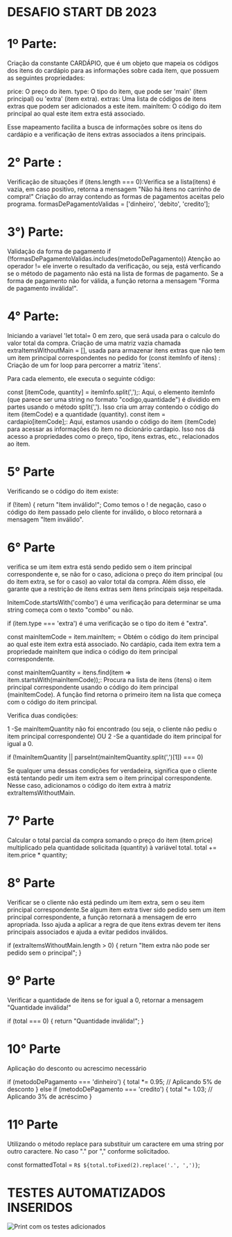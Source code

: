 # DESAFIO START DB 2023 #

# 1º Parte: 
Criação da constante CARDÁPIO, que é um objeto que mapeia os códigos dos itens do cardápio para as informações sobre cada item, que possuem as seguintes propriedades:

price: O preço do item.
type: O tipo do item, que pode ser 'main' (item principal) ou 'extra' (item extra).
extras: Uma lista de códigos de itens extras que podem ser adicionados a este item.
mainItem: O código do item principal ao qual este item extra está associado.

Esse mapeamento facilita a busca de informações sobre os itens do cardápio e a verificação de itens extras associados a itens principais.

# 2° Parte :
Verificação de situações 
if (itens.length === 0):Verifica se a lista(itens) é vazia, em caso positivo, retorna a mensagem "Não há itens no carrinho de compra!"
Criação do array contendo as formas de pagamentos aceitas pelo programa.
formasDePagamentoValidas = ['dinheiro', 'debito', 'credito'];

# 3°) Parte: 
Validação da forma de pagamento
if (!formasDePagamentoValidas.includes(metodoDePagamento))
Atenção ao operador != ele inverte o resultado da verificação, ou seja, está verficando se o método de pagamento não está na lista de formas de pagamento.
Se a forma de pagamento não for válida, a função retorna a mensagem "Forma de pagamento inválida!".

# 4° Parte:
Iniciando a variavel 'let total= 0 em zero, que será usada para o calculo do valor total da compra.
Criação de uma matriz vazia chamada extraItemsWithoutMain = [], usada para armazenar itens extras que não tem um item principal correspondentes no pedido
for (const itemInfo of itens) : Criação de um for loop para percorrer a matriz 'itens'.

Para cada elemento, ele executa o seguinte código:

const [itemCode, quantity] = itemInfo.split(',');: Aqui, o elemento itemInfo (que parece ser uma string no formato "codigo,quantidade") é dividido em partes usando o método split(','). Isso cria um array contendo o código do item (itemCode) e a quantidade (quantity).
const item = cardapio[itemCode];: Aqui, estamos usando o código do item (itemCode) para acessar as informações do item no dicionário cardapio. Isso nos dá acesso a propriedades como o preço, tipo, itens extras, etc., relacionados ao item.

# 5° Parte
Verificando se o código do item existe:

if (!item) {
  return "Item inválido!";
Como temos o ! de negação, caso o código do item passado pelo cliente for inválido, o bloco retornará a mensagem "Item inválido".

# 6° Parte 
verifica se um item extra está sendo pedido sem o item principal correspondente e, se não for o caso, adiciona o preço do item principal (ou do item extra, se for o caso) ao valor total da compra. Além disso, ele garante que a restrição de itens extras sem itens principais seja respeitada.

InitemCode.startsWith('combo') é uma verificação para determinar se uma string começa com o texto "combo" ou não.

if (item.type === 'extra') é uma verificação se o tipo do item é "extra".

const mainItemCode = item.mainItem; = Obtém o código do item principal ao qual este item extra está associado. No cardápio, cada item extra tem a propriedade mainItem que indica o código do item principal correspondente.

const mainItemQuantity = itens.find(item => item.startsWith(mainItemCode));: Procura na lista de itens (itens) o item principal correspondente usando o código do item principal (mainItemCode). A função find retorna o primeiro item na lista que começa com o código do item principal.

 Verifica duas condições:
 
1 -Se mainItemQuantity não foi encontrado (ou seja, o cliente não pediu o item principal correspondente) OU
2 -Se a quantidade do item principal for igual a 0.

if (!mainItemQuantity || parseInt(mainItemQuantity.split(',')[1]) === 0) 

Se qualquer uma dessas condições for verdadeira, significa que o cliente está tentando pedir um item extra sem o item principal correspondente. Nesse caso, adicionamos o código do item extra à matriz extraItemsWithoutMain.

 # 7° Parte
Calcular o total parcial da compra somando o preço do item (item.price) multiplicado pela quantidade solicitada (quantity) à variável total.
total += item.price * quantity;

# 8° Parte
Verificar se o cliente não está pedindo um item extra, sem o seu item  principal correspondente.Se algum item extra tiver sido pedido sem um item principal correspondente, a função retornará a mensagem de erro apropriada. Isso ajuda a aplicar a regra de que itens extras devem ter itens principais associados e ajuda a evitar pedidos inválidos.

if (extraItemsWithoutMain.length > 0) {
    return "Item extra não pode ser pedido sem o principal";
}

# 9° Parte
Verificar a quantidade de itens
se for igual a 0, retornar a mensagem "Quantidade inválida!"

if (total === 0) {
        return "Quantidade inválida!";
      }

# 10° Parte
Aplicação do desconto ou acrescimo necessário

if (metodoDePagamento === 'dinheiro') {
        total *= 0.95; // Aplicando 5% de desconto
      } else if (metodoDePagamento === 'credito') {
        total *= 1.03; // Aplicando 3% de acréscimo
      }
      
# 11º Parte
Utilizando o método replace para substituir um caractere em uma string por outro caractere. No caso "." por "," conforme solicitadoo.

const formattedTotal = `R$ ${total.toFixed(2).replace('.', ',')}`;




# TESTES AUTOMATIZADOS INSERIDOS
![Print com os testes adicionados]([URL_DA_IMAGEM](https://github.com/carolinajacoby/desafio-anacarolina-jacoby/blob/main/.vscode/testesdb.jpg?raw=true)https://github.com/carolinajacoby/desafio-anacarolina-jacoby/blob/main/.vscode/testesdb.jpg?raw=true)

            

